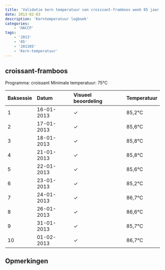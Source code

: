 ```yaml
---
title: 'Validatie kern temperatuur van croissant-framboos week 05 jaar 2013'
date: 2013-02-03
description: 'Kerntemperatuur logboek'
categories:
    - 'HACCP'
tags:
    - '2013'
    - '05'
    - '201305'
    - 'Kern-temperatuur'
---
```


## croissant-framboos

Programma: croissant
Minimale temperatuur: 75°C

| Baksessie | Datum | Visueel beoordeling | Temperatuur |
|:---|:---|:---|:---|
| 1 | 16-01-2013 | &check; | 85,2°C |
| 2 | 17-01-2013 | &check; | 85,6°C |
| 3 | 18-01-2013 | &check; | 85,8°C |
| 4 | 21-01-2013 | &check; | 85,8°C |
| 5 | 22-01-2013 | &check; | 85,6°C |
| 6 | 23-01-2013 | &check; | 85,2°C |
| 7 | 24-01-2013 | &check; | 86,7°C |
| 8 | 26-01-2013 | &check; | 86,6°C |
| 9 | 31-01-2013 | &check; | 85,7°C |
| 10 | 01-02-2013 | &check; | 86,7°C |

## Opmerkingen


